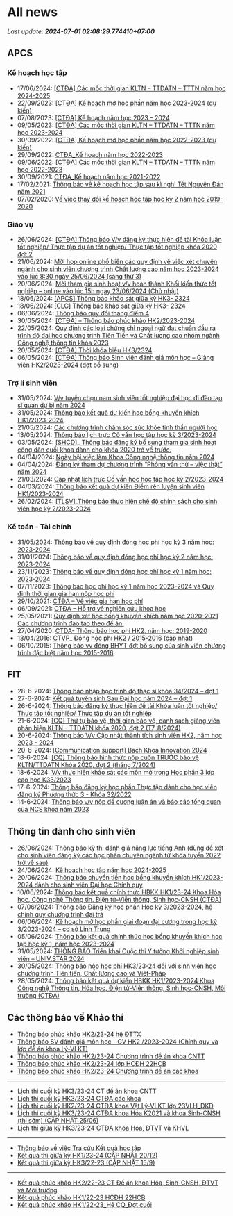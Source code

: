 # All news
_Last update: **2024-07-01 02:08:29.774410+07:00**_
## APCS
### Kế hoạch học tập
 - 17/06/2024: [[CTĐA] Các mốc thời gian KLTN – TTDATN – TTTN năm học 2024-2025](https://www.ctda.hcmus.edu.vn/vi/2024/06/ctda-cac-moc-thoi-gian-kltn-ttdatn-tttn-nam-hoc-2024-2025/)
 - 22/09/2023: [[CTĐA] Kế hoạch mở học phần năm học 2023-2024 (dự kiến)](https://www.ctda.hcmus.edu.vn/vi/2023/09/ctda-ke-hoach-mo-hoc-phan-nam-hoc-2023-2024-du-kien/)
 - 07/08/2023: [[CTĐA] Kế hoạch năm học 2023 – 2024](https://www.ctda.hcmus.edu.vn/vi/2023/08/ctda-ke-hoach-nam-hoc-2023-2024/)
 - 09/05/2023: [[CTĐA] Các mốc thời gian KLTN – TTDATN – TTTN năm học 2023-2024](https://www.ctda.hcmus.edu.vn/vi/2023/05/ctda-cac-moc-thoi-gian-kltn-ttdatn-tttn-nam-hoc-2023-2024/)
 - 30/09/2022: [[CTĐA] Kế hoạch mở học phần năm học 2022-2023 (dự kiến)](https://www.ctda.hcmus.edu.vn/vi/2022/09/ctda-ke-hoach-mo-hoc-phan-nam-hoc-2022-2023-du-kien/)
 - 29/09/2022: [CTĐA_Kế hoạch năm học 2022-2023](https://www.ctda.hcmus.edu.vn/vi/2022/09/ctda_ke-hoach-nam-hoc-2022-2023/)
 - 09/06/2022: [[CTĐA] Các mốc thời gian KLTN – TTDATN – TTTN năm học 2022-2023](https://www.ctda.hcmus.edu.vn/vi/2022/06/ctda-cac-moc-thoi-gian-kltn-ttdatn-tttn-nam-hoc-2022-2023/)
 - 30/09/2021: [CTĐA_Kế hoạch năm học 2021-2022](https://www.ctda.hcmus.edu.vn/vi/2021/09/ctda_ke-hoach-nam-hoc-2021-2022-2/)
 - 17/02/2021: [Thông báo về kế hoạch học tập sau kì nghỉ Tết Nguyên Đán năm 2021](https://www.ctda.hcmus.edu.vn/vi/2021/02/thong-bao-ve-ke-hoach-hoc-tap-sau-ki-nghi-tet-nguyen-dan-nam-2021/)
 - 07/02/2020: [Về việc thay đổi kế hoạch học tập học kỳ 2 năm học 2019-2020](https://www.ctda.hcmus.edu.vn/vi/2020/02/ve-viec-thay-doi-ke-hoach-hoc-tap-hoc-ky-2-nam-hoc-2019-2020/)

### Giáo vụ
 - 26/06/2024: [[CTĐA] Thông báo V/v đăng ký thực hiện đề tài Khóa luận tốt nghiệp/ Thực tập dự án tốt nghiệp/ Thực tập tốt nghiệp khóa 2020 đợt 2](https://www.ctda.hcmus.edu.vn/vi/2024/06/ctda-thong-bao-v-v-dang-ky-thuc-hien-de-tai-khoa-luan-tot-nghiep-thuc-tap-du-an-tot-nghiep-thuc-tap-tot-nghiep-khoa-2020-dot-2/)
 - 21/06/2024: [Mời họp online phổ biến các quy định về việc xét chuyên ngành cho sinh viên chương trình Chất lượng cao năm học 2023-2024 vào lúc 8:30 ngày 25/06/2024 (sáng thứ 3)](https://www.ctda.hcmus.edu.vn/vi/2024/06/moi-hop-online-pho-bien-cac-quy-dinh-ve-viec-xet-chuyen-nganh-cho-sinh-vien-chuong-trinh-chat-luong-cao-nam-hoc-2023-2024-vao-luc-830-ngay-25-06-2024-sang-thu-3/)
 - 20/06/2024: [Mời tham gia sinh hoạt v/v hoàn thành Khối kiến thức tốt nghiệp – online vào lúc 15h ngày 23/06/2024 (Chủ nhật)](https://www.ctda.hcmus.edu.vn/vi/2024/06/moi-tham-gia-sinh-hoat-v-v-hoan-thanh-khoi-kien-thuc-tot-nghiep-online-vao-luc-15h-ngay-23-06-2024-chu-nhat/)
 - 18/06/2024: [[APCS] Thông báo khảo sát giữa kỳ HK3- 2324](https://www.ctda.hcmus.edu.vn/vi/2024/06/apcs-thong-bao-khao-sat-giua-ky-hk3-2324-2/)
 - 18/06/2024: [[CLC] Thông báo khảo sát giữa kỳ HK3- 2324](https://www.ctda.hcmus.edu.vn/vi/2024/06/apcs-thong-bao-khao-sat-giua-ky-hk3-2324/)
 - 06/06/2024: [Thông báo quy đổi thang điểm 4](https://www.ctda.hcmus.edu.vn/vi/2024/06/thong-bao-quy-doi-thang-diem-4/)
 - 30/05/2024: [[CTĐA] – Thông báo phúc khảo HK2/2023-2024](https://www.ctda.hcmus.edu.vn/vi/2024/05/ctda-thong-bao-phuc-khao-hk2-2023-2024/)
 - 22/05/2024: [Quy định các loại chứng chỉ ngoại ngữ đạt chuẩn đầu ra trình độ đại học chương trình Tiên Tiến và Chất lượng cao nhóm ngành Công nghệ thông tin khóa 2023](https://www.ctda.hcmus.edu.vn/vi/2024/05/quy-dinh-cac-loai-chung-chi-ngoai-ngu-dat-chuan-dau-ra-trinh-do-dai-hoc-chuong-trinh-tien-tien-va-chat-luong-cao-nhom-nganh-cong-nghe-thong-tin-khoa-2023/)
 - 20/05/2024: [[CTĐA] Thời khóa biểu HK3/2324](https://www.ctda.hcmus.edu.vn/vi/2024/05/ctda-thoi-khoa-bieu-hk3-2324/)
 - 06/05/2024: [[CTĐA] Thông báo Sinh viên đánh giá môn học – Giảng viên HK2/2023-2024 (đợt bổ sung)](https://www.ctda.hcmus.edu.vn/vi/2024/05/ctda-thong-bao-sv-danh-gia-mon-hoc-giang-vien-hk2-2023-2024-dot-bo-sung/)

### Trợ lí sinh viên
 - 31/05/2024: [V/v tuyển chọn nam sinh viên tốt nghiệp đại học đi đào tạo sĩ quan dự bị năm 2024](https://www.ctda.hcmus.edu.vn/vi/2024/05/v-v-tuyen-chon-nam-sinh-vien-tot-nghiep-dai-hoc-di-dao-tao-si-quan-du-bi-nam-2024/)
 - 31/05/2024: [Thông báo kết quả dự kiến học bổng khuyến khích HK1/2023-2024](https://www.ctda.hcmus.edu.vn/vi/2024/05/thong-bao-ket-qua-du-kien-hoc-bong-khuyen-khich-hk1-2023-2024/)
 - 21/05/2024: [Các chương trình chăm sóc sức khỏe tinh thần người học](https://www.ctda.hcmus.edu.vn/vi/2024/05/cac-chuong-trinh-cham-soc-suc-khoe-tinh-than-nguoi-hoc/)
 - 13/05/2024: [Thông báo lịch trực Cố vấn học tập học kỳ 3/2023-2024](https://www.ctda.hcmus.edu.vn/vi/2024/05/thong-bao-lich-truc-co-van-hoc-tap-hoc-ky-3-2023-2024/)
 - 03/05/2024: [[SHCD]_ Thông báo đăng ký bổ sung tham gia sinh hoạt công dân cuối khóa dành cho khóa 2020 trở về trước.](https://www.ctda.hcmus.edu.vn/vi/2024/05/shcd_-thong-bao-dang-ky-bo-sung-tham-gia-sinh-hoat-cong-dan-cuoi-khoa-danh-cho-khoa-2020-tro-ve-truoc/)
 - 04/04/2024: [Ngày hội việc làm Khoa Công nghệ thông tin năm 2024](https://www.ctda.hcmus.edu.vn/vi/2024/04/ngay-hoi-viec-lam-khoa-cong-nghe-thong-tin-nam-2024/)
 - 04/04/2024: [Đăng ký tham dự chương trình “Phỏng vấn thử – việc thật” năm 2024](https://www.ctda.hcmus.edu.vn/vi/2024/04/dang-ky-tham-du-chuong-trinh-phong-van-thu-viec-that-nam-2024/)
 - 21/03/2024: [Cập nhật lịch trực Cố vấn học học tập học kỳ 2/2023-2024](https://www.ctda.hcmus.edu.vn/vi/2024/03/cap-nhat-lich-truc-co-van-hoc-hoc-tap-hoc-ky-2-2023-2024/)
 - 04/03/2024: [Thông báo kết quả dự kiến Điểm rèn luyện sinh viên HK1/2023-2024](https://www.ctda.hcmus.edu.vn/vi/2024/03/thong-bao-ket-qua-du-kien-diem-ren-luyen-sinh-vien-hk1-2023-2024/)
 - 26/02/2024: [[TLSV]_Thông báo thực hiện chế độ chính sách cho sinh viên học kỳ 2/2023-2024](https://www.ctda.hcmus.edu.vn/vi/2024/02/tlsv_thong-bao-thuc-hien-che-do-chinh-sach-cho-sinh-vien-hoc-ky-2-2023-2024/)

### Kế toán - Tài chính
 - 31/05/2024: [Thông báo về quy định đóng học phí học kỳ 3 năm học: 2023-2024](https://www.ctda.hcmus.edu.vn/vi/2024/05/thong-bao-ve-quy-dinh-dong-hoc-phi-hoc-ky-3-nam-hoc-2023-2024/)
 - 31/01/2024: [Thông báo về quy định đóng học phí học kỳ 2 năm học: 2023-2024](https://www.ctda.hcmus.edu.vn/vi/2024/01/thong-bao-ve-quy-dinh-dong-hoc-phi-hoc-ky-2-nam-hoc-2023-2024/)
 - 23/11/2023: [Thông báo về quy định đóng học phí học kỳ 1 năm học: 2023-2024](https://www.ctda.hcmus.edu.vn/vi/2023/11/thong-bao-ve-quy-dinh-dong-hoc-phi-hoc-ky-1-nam-hoc-2023-2024/)
 - 07/11/2023: [Thông báo học phí học kỳ 1 năm học 2023-2024 và Quy định thời gian gia hạn nộp học phí](https://www.ctda.hcmus.edu.vn/vi/2023/11/thong-bao-hoc-phi-hoc-ky-1-nam-hoc-2023-2024-va-quy-dinh-thoi-gian-gia-han-nop-hoc-phi/)
 - 29/10/2021: [CTĐA – Về việc gia hạn học phí](https://www.ctda.hcmus.edu.vn/vi/2021/10/ctda-ve-viec-gia-han-hoc-phi/)
 - 06/09/2021: [CTĐA – Hỗ trợ về nghiên cứu khoa học](https://www.ctda.hcmus.edu.vn/vi/2021/09/ctda-ho-tro-ve-nghien-cuu-khoa-hoc/)
 - 25/05/2021: [Quy định xét học bổng khuyến khích năm học 2020-2021 Các chương trình đào tạo theo đề án.](https://www.ctda.hcmus.edu.vn/vi/2021/05/quy-dinh-xet-hoc-bong-khuyen-khich-nam-hoc-2020-2021-cac-chuong-trinh-dao-tao-theo-de-an/)
 - 27/04/2020: [CTDA- Thông báo học phí HK2, năm học: 2019-2020](https://www.ctda.hcmus.edu.vn/vi/2020/04/ctda-thong-bao-hoc-phi-hk2-nam-hoc-2019-2020/)
 - 13/04/2016: [CTVP_ Đóng học phí HK2 / 2015-2016 (cập nhật)](https://www.ctda.hcmus.edu.vn/vi/2016/04/ctvp_-dong-hoc-phi-hk2-2015-2016/)
 - 06/10/2015: [Thông báo vv đóng BHYT đợt bổ sung của sinh viên chương trình đặc biệt năm học 2015-2016](https://www.ctda.hcmus.edu.vn/vi/2015/10/thong-bao-vv-dong-bhyt-dot-bo-sung/)

## FIT
 - 28-6-2024: [Thông báo nhập học trình độ thạc sĩ khóa 34/2024 – đợt 1](https://www.fit.hcmus.edu.vn/vn/Default.aspx?tabid=292&newsid=16263)
 - 27-6-2024: [Kết quả tuyển sinh Sau Đại học năm 2024 – đợt 1](https://www.fit.hcmus.edu.vn/vn/Default.aspx?tabid=292&newsid=16262)
 - 26-6-2024: [Thông báo đăng ký thực hiện đề tài Khóa luận tốt nghiệp/ Thực tập tốt nghiệp/ Thực tập dự án tốt nghiệp](https://www.fit.hcmus.edu.vn/vn/Default.aspx?tabid=292&newsid=16261)
 - 21-6-2024: [[CQ] Thứ tự bảo vệ, thời gian bảo vệ, danh sách giảng viên phản biện KLTN - TTDATN khóa 2020, đợt 2 (T7, 8/2024)](https://www.fit.hcmus.edu.vn/vn/Default.aspx?tabid=292&newsid=16257)
 - 20-6-2024: [Thông báo V/v Cập nhật thành tích sinh viên HK2, năm học 2023 - 2024](https://www.fit.hcmus.edu.vn/vn/Default.aspx?tabid=292&newsid=16255)
 - 20-6-2024: [[Communication support] Bach Khoa Innovation 2024](https://www.fit.hcmus.edu.vn/vn/Default.aspx?tabid=292&newsid=16254)
 - 18-6-2024: [[CQ] Thông báo hình thức nộp cuốn TRƯỚC bảo vệ KLTN/TTDATN Khóa 2020, đợt 2 (tháng 7/2024)](https://www.fit.hcmus.edu.vn/vn/Default.aspx?tabid=292&newsid=16252)
 - 18-6-2024: [V/v thực hiện khảo sát các môn mở trong Học phần 3 lớp cao học K33/2023](https://www.fit.hcmus.edu.vn/vn/Default.aspx?tabid=292&newsid=16250)
 - 17-6-2024: [Thông báo đăng ký học phần Thực tập dành cho học viên đăng ký Phương thức 3 - Khóa 32/2022](https://www.fit.hcmus.edu.vn/vn/Default.aspx?tabid=292&newsid=16248)
 - 14-6-2024: [Thông báo v/v nộp đề cương luận án và báo cáo tổng quan của NCS khóa năm 2023](https://www.fit.hcmus.edu.vn/vn/Default.aspx?tabid=292&newsid=16246)

## Thông tin dành cho sinh viên
- 26/06/2024: [Thông báo kỳ thi đánh giá năng lực tiếng Anh (dùng để xét cho sinh viên đăng ký các học phần chuyên ngành từ khóa tuyển 2022 trở về sau)](https://hcmus.edu.vn/thong-bao-ky-thi-danh-gia-nang-luc-tieng-anh-dung-de-xet-cho-sinh-vien-dang-ky-cac-hoc-phan-chuyen-nganh-tu-khoa-tuyen-2022-tro-ve-sau/)
- 24/06/2024: [Kế hoạch học tập năm học 2024-2025](https://hcmus.edu.vn/ke-hoahjc-hoc-tap-nam-hoc-2024-2025/)
- 20/06/2024: [Thông báo chuyển tiền học bổng khuyến khích HK1/2023-2024 dành cho sinh viên Đại học Chính quy](https://hcmus.edu.vn/thong-bao-chuyen-tien-hoc-bong-khuyen-khich-hk1-2023-2024-danh-cho-sinh-vien-dai-hoc-chinh-quy/)
- 10/06/2024: [Thông báo kết quả chính thức HBKK HK1/23-24 Khoa Hóa học, Công nghệ Thông tin, Điện tử-Viễn thông, Sinh học-CNSH (CTĐA)](https://hcmus.edu.vn/thong-bao-ket-qua-chinh-thuc-hbkk-hk1-23-24-khoa-hoa-hoc-moi-truong-dien-tu-vien-thong-sinh-hoc-cnsh-ctda/)
- 07/06/2024: [Thông báo Đăng ký học phần Học kỳ 3/2023-2024, hệ chính quy chương trình đại trà](https://hcmus.edu.vn/thong-bao-dang-ky-hoc-phan-hoc-ky-3-2023-2024-he-chinh-quy-chuong-trinh-dai-tra/)
- 06/06/2024: [Kế hoạch mở học phần giai đoạn đại cương trong học kỳ 3/2023-2024 – cơ sở Linh Trung](https://hcmus.edu.vn/ke-hoach-mo-hoc-phan-giai-doan-dai-cuong-trong-hoc-ky-3-2023-2024-co-so-linh-trung/)
- 05/06/2024: [Thông báo kết quả chính thức học bổng khuyến khích học tập học kỳ 1, năm học 2023-2024](https://hcmus.edu.vn/thong-bao-ket-qua-chinh-thuc-hoc-bong-khuyen-khich-hoc-tap-hoc-ky-1-nam-hoc-2023-2024/)
- 31/05/2024: [THÔNG BÁO Triển khai Cuộc thi Ý tưởng Khởi nghiệp sinh viên – UNIV.STAR 2024](https://hcmus.edu.vn/thong-bao-trien-khai-cuoc-thi-y-tuong-khoi-nghiep-sinh-vien-univ-star-2024/)
- 30/05/2024: [Thông báo nộp học phí HK3/23-24 đối với sinh viên học chương trình Tiên tiến, Chất lượng cao và Việt-Pháp](https://hcmus.edu.vn/thong-bao-nop-hoc-phi-hk3-23-24-doi-voi-sinh-vien-hoc-chuong-trinh-tien-tien-chat-luong-cao-va-viet-phap/)
- 28/05/2024: [Thông báo kết quả dự kiến HBKK HK1/2023-2024 Khoa Công nghệ Thông tin, Hóa học, Điện tử-Viễn thông, Sinh học-CNSH, Môi trường (CTĐA)](https://hcmus.edu.vn/thong-bao-ket-qua-du-kien-hbkk-hk1-2023-2024-khoa-hoa-hoc-dien-tu-vien-thong-sinh-hoc-cnsh-moi-truong-ctda/)

## Các thông báo về Khảo thí
 - [Thông báo phúc khảo HK2/23-24 hệ ĐTTX](http://ktdbcl.hcmus.edu.vn/index.php/thong-bao/824-thong-bao-phuc-hk2-23-24-h-dttx)
 - [Thông báo SV đánh giá môn học - GV HK2 /2023-2024 (Chính quy và lớp đề án khoa Lý-VLKT)](http://ktdbcl.hcmus.edu.vn/index.php/thong-bao/823-thong-bao-sv-danh-gia-mon-h-c-gv-hk2-2023-2024-chinh-quy-va-l-p-d-an-khoa-ly-vlkt)
 - [Thông báo phúc khảo HK2/23-24 Chương trình đề án khoa CNTT](http://ktdbcl.hcmus.edu.vn/index.php/thong-bao/819-thong-bao-phuc-kh-o-hk2-23-24-chuong-trinh-d-an-khoa-cntt)
 - [Thông báo phúc khảo HK2/23-24 lớp HCĐH 22HCB](http://ktdbcl.hcmus.edu.vn/index.php/thong-bao/818-thong-bao-phuc-kh-o-hk2-23-24-l-p-hcdh-22hcb)
 - [Thông báo phúc khảo HK2/23-24 Chương trình đề án các khoa](http://ktdbcl.hcmus.edu.vn/index.php/thong-bao/817-thong-bao-phuc-kh-o-hk2-23-24-chuong-trinh-d-an-cac-khoa)

***

 - [Lịch thi cuối kỳ HK3/23-24 CT đề án khoa CNTT](http://ktdbcl.hcmus.edu.vn/index.php/cong-tac-kh-o-thi/l-ch-thi-h-c-ky/826-l-ch-thi-cu-i-ky-hk3-23-24-ct-d-an-khoa-cntt)
 - [Lịch thi cuối kỳ HK3/23-24 CTĐA các khoa](http://ktdbcl.hcmus.edu.vn/index.php/cong-tac-kh-o-thi/l-ch-thi-h-c-ky/825-l-ch-thi-cu-i-ky-hk3-23-24-ctda-cac-khoa)
 - [Lịch thi cuối kỳ HK2/23-24 CTĐA khoa Vật Lý-VLKT lớp 23VLH_DKD](http://ktdbcl.hcmus.edu.vn/index.php/cong-tac-kh-o-thi/l-ch-thi-h-c-ky/822-l-ch-thi-cu-i-ky-hk2-23-24-ctda-khoa-v-t-ly-vlkt-l-p-23vlh-dkd)
 - [Lịch thi cuối kỳ HK3/23-24 CTĐA khoa Hóa K2021 và khoa Sinh-CNSH (thi sớm) (CẬP NHẬT 25/06)](http://ktdbcl.hcmus.edu.vn/index.php/cong-tac-kh-o-thi/l-ch-thi-h-c-ky/821-l-ch-thi-cu-i-ky-hk3-23-24-ctda-khoa-hoa-k2021-va-khoa-sinh-cnsh-thi-s-m)
 - [Lịch thi giữa kỳ HK3/23-24 CTĐA khoa Hóa, ĐTVT và KHVL](http://ktdbcl.hcmus.edu.vn/index.php/cong-tac-kh-o-thi/l-ch-thi-h-c-ky/820-l-ch-thi-gi-a-ky-hk3-23-24-ctda-khoa-hoa-dtvt-va-khvl)

***

 - [Thông báo về việc Tra cứu Kết quả học tập](http://ktdbcl.hcmus.edu.vn/index.php/cong-tac-kh-o-thi/k-t-qu-thi-h-c-ky/798-thong-bao-v-vi-c-tra-c-u-k-t-qu-h-c-t-p)
 - [Kết quả thi giữa kỳ HK1/23-24 (CẬP NHẬT 20/12)](http://ktdbcl.hcmus.edu.vn/index.php/cong-tac-kh-o-thi/k-t-qu-thi-h-c-ky/778-k-t-qu-thi-gi-a-ky-hk1-23-24)
 - [Kết quả thi giữa kỳ HK3/22-23 (CẬP NHẬT 15/9)](http://ktdbcl.hcmus.edu.vn/index.php/cong-tac-kh-o-thi/k-t-qu-thi-h-c-ky/714-k-t-qu-thi-gi-a-ky-hk3-22-23-clc)

***

 - [Kết quả phúc khảo HK2/22-23 CT Đề án khoa Hóa, Sinh-CNSH, ĐTVT và Môi trường](http://ktdbcl.hcmus.edu.vn/index.php/cong-tac-kh-o-thi/k-t-qu-phuc-tra/726-k-t-qu-phuc-kh-o-hk2-22-23-ct-d-an-khoa-hoa-sinh-cnsh-dtvt-va-moi-tru-ng)
 - [Kết quả phúc khảo HK1/22-23 HCĐH 22HCB](http://ktdbcl.hcmus.edu.vn/index.php/cong-tac-kh-o-thi/k-t-qu-phuc-tra/723-k-t-qu-phuc-kh-o-hk1-22-23-hcdh-22hcb)
 - [Kết quả phúc khảo HK1/22-23_Hệ CQ_Đợt cuối](http://ktdbcl.hcmus.edu.vn/index.php/cong-tac-kh-o-thi/k-t-qu-phuc-tra/691-k-t-qu-phuc-kh-o-hk1-22-23-h-cq-d-t-cu-i)
